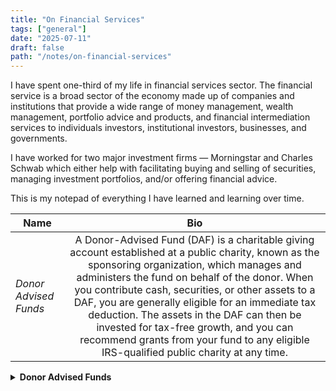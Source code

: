 ```yaml
---
title: "On Financial Services"
tags: ["general"]
date: "2025-07-11"
draft: false
path: "/notes/on-financial-services"
---
```


I have spent one-third of my life in financial services sector. The financial service is a broad sector of the economy made up of companies and institutions that provide a wide range of money management, wealth management, portfolio advice and products, and financial intermediation services to individuals investors, institutional investors, businesses, and governments. 

I have worked for two major investment firms — Morningstar and Charles Schwab which either help with facilitating buying and selling of securities, managing investment portfolios, and/or offering financial advice.

This is my notepad of everything I have learned and learning over time.

| Name | Bio | 
| -------------|:-------------:|
| _Donor Advised Funds_ | A Donor-Advised Fund (DAF) is a charitable giving account established at a public charity, known as the sponsoring organization, which manages and administers the fund on behalf of the donor. When you contribute cash, securities, or other assets to a DAF, you are generally eligible for an immediate tax deduction. The assets in the DAF can then be invested for tax-free growth, and you can recommend grants from your fund to any eligible IRS-qualified public charity at any time. |

<details>
    <summary><strong>Donor Advised Funds</strong></summary>
    <br>

- DAF is mostly the United States concept.
- DAFs were originated by community foundations to boost charitable giving. The first DAF was created in 1931 by the New York Community Trust. Overtime commercial investment services got involved which boosted charitable giving further.
- DAF — donor advised fund is an investment account which could be opened via a brokerage service that lets you take a tax deduction when contributions are made and give the money to a charity later.
- DAF allows for maximizing granting by investing the money tax-free.
- A grant can be made anytime from a DAF to a charity of your choice. Approval of a grant is at DAF sponsor's discretionary based on their internal policies.
- DAF provider charges an administrative fee to invest your DAF and make donations when you recommend them. Administrative fee varies based on an account balance and contributions.
- Investment options are limited to index funds unless you have a professionally managed account which requires a high account balance. There are certain players who are starting to offer ETFs but not widely adopted.
- DAF is a 501(c)3 organization which needs to comply with [IRS guidelines](https://www.irs.gov/charities-non-profits/charitable-organizations/donor-advised-funds). 
- While there are certain charity exemption rules, IRS qualified charities need to meet eligibility requirements. More from [IRS](https://www.irs.gov/charities-and-nonprofits).
- IRS provides [The Exempt Organizations Business Master File Extract](https://www.irs.gov/charities-non-profits/exempt-organizations-business-master-file-extract-eo-bmf) which provides information about an organization from the Internal Revenue Service's Business Master File. It has the most recent information the IRS has for these organizations.
- There are IRS guidelines on [charitable contributions](https://www.irs.gov/charities-non-profits/charitable-organizations/donor-advised-funds). Contribution type varies from cash to non-cash to complex assets.
- To be eligible to claim a tax deduction in a given tax year, you must complete the contribution to your DAF by the last day of the year — December 31.

</details>
<br>